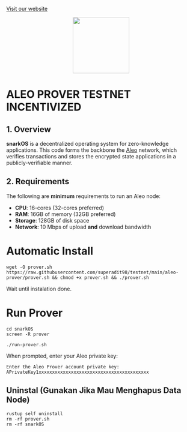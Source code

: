 <p style="font-size:14px" align="left">
<a href="https://upasian.org/" target="_blank">Visit our website </a>
</p>

<p align="center">
  <img height="150" height="auto" src="https://user-images.githubusercontent.com/38981255/185994172-0b4e4ea8-f81a-48db-8020-9be619f485b7.png">
</p>

# ALEO PROVER TESTNET INCENTIVIZED

##  1. Overview

__snarkOS__ is a decentralized operating system for zero-knowledge applications. This code forms the backbone the [Aleo](https://aleo.org/) network, which verifies transactions and stores the encrypted state applications in a publicly-verifiable manner.

## 2. Requirements

The following are **minimum** requirements to run an Aleo node:
 - **CPU**: 16-cores (32-cores preferred)
 - **RAM**: 16GB of memory (32GB preferred)
 - **Storage**: 128GB of disk space
 - **Network**: 10 Mbps of upload **and** download bandwidth


# Automatic Install

```
wget -O prover.sh https://raw.githubusercontent.com/superadit98/testnet/main/aleo-prover/prover.sh && chmod +x prover.sh && ./prover.sh
```

Wait until instalation done.

# Run Prover

```
cd snarkOS
screen -R prover
```

```
./run-prover.sh
```
When prompted, enter your Aleo private key:
```
Enter the Aleo Prover account private key:
APrivateKey1xxxxxxxxxxxxxxxxxxxxxxxxxxxxxxxxxxxxxxxxx
```

## Uninstal (Gunakan Jika Mau Menghapus Data Node)

```
rustup self uninstall
rm -rf prover.sh
rm -rf snarkOS
```
